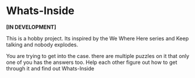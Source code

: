# Whats-Inside
**[IN DEVELOPMENT]**

This is a hobby project.
Its inspired by the We Where Here series and Keep talking and nobody explodes.

You are trying to get into the case. there are multiple puzzles on it that only one of you has the answers too. Help each other figure out how to get through it and find out Whats-Inside
